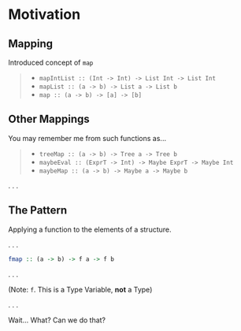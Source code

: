 # Motivation

## Mapping

Introduced concept of `map`

>  - `mapIntList :: (Int -> Int) -> List Int -> List Int`
>  - `mapList :: (a -> b) -> List a -> List b`
>  - `map :: (a -> b) -> [a] -> [b]`

## Other Mappings

You may remember me from such functions as...

> - `treeMap :: (a -> b) -> Tree a -> Tree b`
> - `maybeEval :: (ExprT -> Int) -> Maybe ExprT -> Maybe Int`
> - `maybeMap :: (a -> b) -> Maybe a -> Maybe b`

. . .

## The Pattern

Applying a function to the elements of a structure.

. . .

```haskell
fmap :: (a -> b) -> f a -> f b
```

. . .

(Note: `f`. This is a Type Variable, **not** a Type)

. . .

Wait... What? Can we do that?
